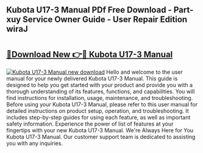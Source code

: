 ## Kubota U17-3 Manual PDf Free Download - Part-xuy Service Owner Guide - User Repair Edition wiraJ

# <h2><a href="http://bc95818.oget.top/?id=Kubota+U17-3+Manual">🔗Download New 👉🔴 Kubota U17-3 Manual</a></h2>

[![Kubota U17-3 Manual new download](https://i.imgur.com/5g1atiW.png)](http://bc95818.oget.top/?id=Kubota+U17-3+Manual)
Hello and welcome to the user manual for your newly delivered Kubota U17-3 Manual. This guide is designed to help you get started with your product and provide you with a thorough understanding of its features, functions, and capabilities. You will find instructions for installation, usage, maintenance, and troubleshooting. Before using your Kubota U17-3 Manual, please refer to this user manual for detailed instructions on product setup, operation, and troubleshooting. It includes step-by-step guides for using each feature, as well as important safety information. Experience the power of list of features at your fingertips with your new Kubota U17-3 Manual. We're Always Here for You Kubota U17-3 Manual. Our customer support team is dedicated to assisting you with any inquiries.
